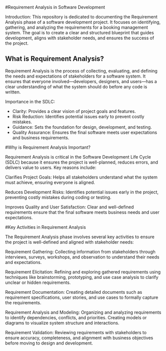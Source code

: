 #Requirement Analysis in Software Development

Introduction:
This repository is dedicated to documenting the Requirement Analysis phase of a software development project. It focuses on identifying, gathering, and analyzing the requirements for a booking management system. The goal is to create a clear and structured blueprint that guides development, aligns with stakeholder needs, and ensures the success of the project.
## What is Requirement Analysis?

Requirement Analysis is the process of collecting, evaluating, and defining the needs and expectations of stakeholders for a software system. It ensures that everyone involved—developers, designers, and users—has a clear understanding of what the system should do before any code is written.

Importance in the SDLC:
- Clarity: Provides a clear vision of project goals and features.
- Risk Reduction: Identifies potential issues early to prevent costly mistakes.
- Guidance: Sets the foundation for design, development, and testing.
- Quality Assurance: Ensures the final software meets user expectations and business requirements.
  
#Why is Requirement Analysis Important?

Requirement Analysis is critical in the Software Development Life Cycle (SDLC) because it ensures the project is well-planned, reduces errors, and delivers value to users. Key reasons include:

Clarifies Project Goals:
Helps all stakeholders understand what the system must achieve, ensuring everyone is aligned.

Reduces Development Risks:
Identifies potential issues early in the project, preventing costly mistakes during coding or testing.

Improves Quality and User Satisfaction:
Clear and well-defined requirements ensure that the final software meets business needs and user expectations.

#Key Activities in Requirement Analysis

The Requirement Analysis phase involves several key activities to ensure the project is well-defined and aligned with stakeholder needs:

Requirement Gathering:
Collecting information from stakeholders through interviews, surveys, workshops, and observation to understand their needs and expectations.

Requirement Elicitation:
Refining and exploring gathered requirements using techniques like brainstorming, prototyping, and use case analysis to clarify unclear or hidden requirements.

Requirement Documentation:
Creating detailed documents such as requirement specifications, user stories, and use cases to formally capture the requirements.

Requirement Analysis and Modeling:
Organizing and analyzing requirements to identify dependencies, conflicts, and priorities. Creating models or diagrams to visualize system structure and interactions.

Requirement Validation:
Reviewing requirements with stakeholders to ensure accuracy, completeness, and alignment with business objectives before moving to design and development.
